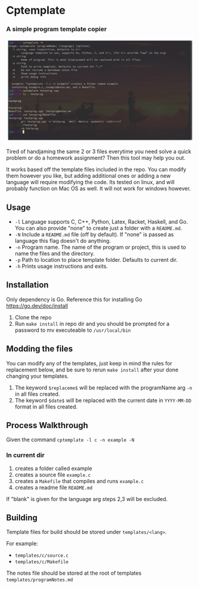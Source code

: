 # Cptemplate
### A simple program template copier

![cptemplate](cptemplate.png)

Tired of handjaming the same 2 or 3 files everytime you need solve a quick problem or do a homework assignment?
Then this tool may help you out.

It works based off the template files included in the repo. You can modify them however you like, but adding
additional ones or adding a new language will require modifying the code. Its tested on linux, and will probably function
on Mac OS as well. It will not work for windows however.

## Usage
- `-l` Language supports C, C++, Python, Latex, Racket, Haskell, and Go. You can also provide "none" to create just a folder with a `README.md`.
- `-N` Include a `README.md` file (off by default). If "none" is passed as language this flag doesn't do anything.
- `-n` Program name. The name of the program or project, this is used to name the files and the directory.
- `-p` Path to location to place template folder. Defaults to current dir.
- `-h` Prints usage instructions and exits.

## Installation
Only dependency is Go. Reference this for installing Go https://go.dev/doc/install
1. Clone the repo
2. Run `make install` in repo dir and you should be prompted for a password to mv executeable to `/usr/local/bin`

## Modding the files
You can modify any of the templates, just keep in mind the rules for replacement below, and be sure to rerun `make install` after your done changing your templates.
1. The keyword `$replaceme$` will be replaced with the programName arg `-n` in all files created.
2. The keyword `$date$` will be replaced with the current date in `YYYY-MM-DD` format in all files created.


## Process Walkthrough
Given the command `cptemplate -l c -n example -N`
### In current dir
1. creates a folder called example
2. creates a source file `example.c`
3. creates a `Makefile` that compiles and runs `example.c`
4. creates a readme file `README.md`

If "blank" is given for the language arg steps 2,3 will be excluded.

## Building
Template files for build should be stored under `templates/<lang>`.

For example:
- `templates/c/source.c`
- `templates/c/Makefile`

The notes file should be stored at the root of templates `templates/programNotes.md`



